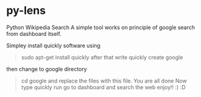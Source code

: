 py-lens
=======

Python Wikipedia Search
A simple tool works on principle of google search from dashboard itself.

Simpley install quickly software using
>sudo apt-get install quickly
after that write 
>quickly create google


then change to google directory
>cd google
and replace the files with this file.
You are all done
Now type
>quickly run
go to dashboard
and search the web
enjoy!! :) :D
